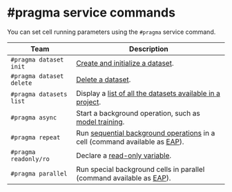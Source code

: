 # #pragma service commands

You can set cell running parameters using the `#pragma` service command.

| Team | Description |
|----|----|
| `#pragma dataset init` | [Create and initialize a dataset](dataset.md#init). |
| `#pragma dataset delete` | [Delete a dataset](dataset.md#delete). |
| `#pragma datasets list` | Display a [list of all the datasets available in a project](dataset.md#use). |
| `#pragma async` | Start a background operation, such as [model training](async.md#run). |
| `#pragma repeat` | Run [sequential background operations](../early-access/repeat.md#run) in a cell (command available as [EAP](../early-access/index)). |
| `#pragma readonly/ro` | Declare a [read-only variable](magic.md#readonly). |
| `#pragma parallel` | Run special background cells in parallel (command available as [EAP](../early-access/index)). |
